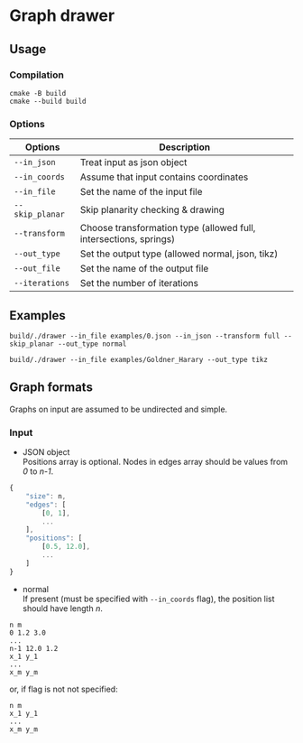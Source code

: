 # Graph drawer

## Usage
### Compilation
```console
cmake -B build
cmake --build build
```
### Options
| Options | Description |
| --- | --- |
| `--in_json` | Treat input as json object |
| `--in_coords` | Assume that input contains coordinates |
| `--in_file` | Set the name of the input file |
| `--skip_planar` | Skip planarity checking & drawing |
| `--transform` | Choose transformation type (allowed full, intersections, springs) |
| `--out_type` | Set the output type (allowed normal, json, tikz) |
| `--out_file` | Set the name of the output file |
| `--iterations` | Set the number of iterations |

## Examples
```console
build/./drawer --in_file examples/0.json --in_json --transform full --skip_planar --out_type normal
```
```console
build/./drawer --in_file examples/Goldner_Harary --out_type tikz
```
## Graph formats
Graphs on input are assumed to be undirected and simple.
### Input
* JSON object \
Positions array is optional. Nodes in edges array should be values from *0* to *n-1*.
```js
{
    "size": n,
    "edges": [
        [0, 1],
        ...
    ],
    "positions": [
        [0.5, 12.0],
        ...
    ]
}
```
* normal \
If present (must be specified with `--in_coords` flag), the position list should have length *n*.
```console
n m
0 1.2 3.0
...
n-1 12.0 1.2
x_1 y_1
...
x_m y_m
```
or, if flag is not not specified:
```console
n m
x_1 y_1
...
x_m y_m
```